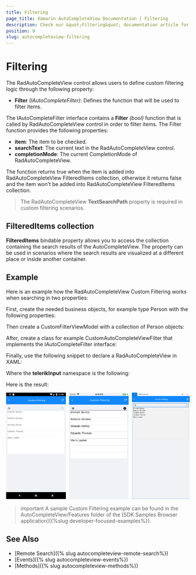 ```yaml
---
title: Filtering
page_title: Xamarin AutoCompleteView Documentation | Filtering
description: Check our &quot;Filtering&quot; documentation article for Telerik AutoCompleteView for Xamarin control.
position: 9
slug: autocompleteview-filtering
---
```


# Filtering

The RadAutoCompleteView control allows users to define custom filtering logic through the following property:

* **Filter** *(IAutoCompleteFilter)*: Defines the function that will be used to filter items. 

The IAutoCompleteFilter interface contains a **Filter** *(bool)* function  that is called by RadAutoCompleteView control in order to filter items. The Filter function provides the following properties:

* **item**: The item to be checked.
* **searchText**: The current text in the RadAutoCompleteView control.
* **completionMode**: The current CompletionMode of RadAutoCompleteView.

The function returns true when the item is added into RadAutoCompleteView FilteredItems collection, otherwise it returns false and the item won't be added into RadAutoCompleteView FilteredItems collection.

>The RadAutoCompleteView **TextSearchPath** property is required in custom filtering scenarios.

## FilteredItems collection

**FilteredItems** bindable property allows you to access the collection containing the search results of the AutoCompleteView. The property can be used in scenarios where the search results are visualized at a different place or inside another container.

## Example

Here is an example how the RadAutoCompleteView Custom Filtering works when searching in two properties:

First, create the needed business objects, for example type Person with the following properties:

<snippet id='autocompleteview-filtering-businessobject'/>

Then create a CustomFilterViewModel with a collection of Person objects:

<snippet id='autocompleteview-filering-viewmodel'/>

After, create a class for example CustomAutoCompleteViewFilter that implements the IAutoCompleteFilter interface:

<snippet id='autocompleteview-filtering-class'/>

Finally, use the following snippet to declare a RadAutoCompleteView in XAML:

<snippet id='autocompleteview-features-customfiltering'/>

Where the **telerikInput** namespace is the following:

<snippet id='xmlns-telerikinput'/>

Here is the result:

![AutoCompleteView Filtering](images/autocompleteview-filtering.png "AutoCompleteView Filtering")

>important A sample Custom Filtering example can be found in the AutoCompleteView/Features folder of the [SDK Samples Browser application]({%slug developer-focused-examples%}).

## See Also

- [Remote Search]({% slug autocompleteview-remote-search%})
- [Events]({% slug autocompleteview-events%})
- [Methods]({% slug autocompleteview-methods%})